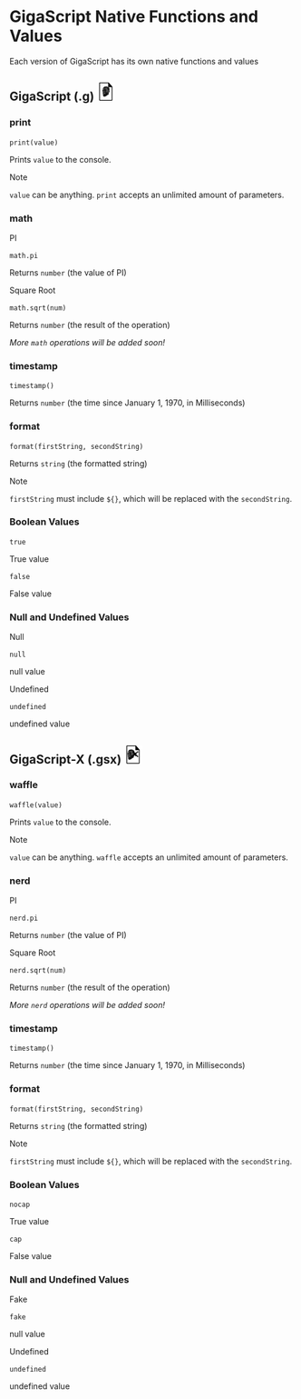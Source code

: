 # GigaScript Native Functions and Values

Each version of GigaScript has its own native functions and values

## GigaScript (.g) <img src="https://github.com/aName2050/GigaScript/blob/main/assets/GigaScript.png" />

### print

```
print(value)
```
Prints `value` to the console.

> [!NOTE]
> `value` can be anything. `print` accepts an unlimited amount of parameters.

### math

PI

```
math.pi
```
Returns `number` (the value of PI)

Square Root

```
math.sqrt(num)
```
Returns `number` (the result of the operation)

_More `math` operations will be added soon!_

### timestamp

```
timestamp()
```
Returns `number` (the time since January 1, 1970, in Milliseconds)

### format

```
format(firstString, secondString)
```
Returns `string` (the formatted string)

> [!NOTE]
> `firstString` must include `${}`, which will be replaced with the `secondString`.

### Boolean Values

```
true
```
True value

```
false
```
False value

### Null and Undefined Values

Null

```
null
```
null value

Undefined

```
undefined
```
undefined value

## GigaScript-X (.gsx) <img src="https://github.com/aName2050/GigaScript/blob/main/assets/GigaScript-X.png" />

### waffle

```
waffle(value)
```
Prints `value` to the console.

> [!NOTE]
> `value` can be anything. `waffle` accepts an unlimited amount of parameters.

### nerd

PI

```
nerd.pi
```
Returns `number` (the value of PI)

Square Root

```
nerd.sqrt(num)
```
Returns `number` (the result of the operation)

_More `nerd` operations will be added soon!_

### timestamp

```
timestamp()
```
Returns `number` (the time since January 1, 1970, in Milliseconds)

### format

```
format(firstString, secondString)
```
Returns `string` (the formatted string)

> [!NOTE]
> `firstString` must include `${}`, which will be replaced with the `secondString`.

### Boolean Values

```
nocap
```
True value

```
cap
```
False value

### Null and Undefined Values

Fake

```
fake
```
null value

Undefined

```
undefined
```
undefined value


